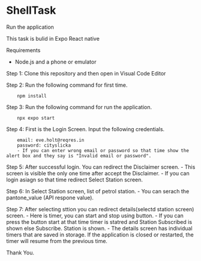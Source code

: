 # ShellTask

Run the application

This task is bulid in Expo React native

Requirements
- Node.js and a phone or emulator

Step 1: Clone this repository and then open in Visual Code Editor

Step 2: Run the following command for first time.

        npm install
        
Step 3: Run the following command for run the application.

        npx expo start
        

Step 4: First is the Login Screen. Input the following credentials.

        email: eve.holt@reqres.in
        password: cityslicka
        - If you can enter wrong email or password so that time show the alert box and they say is "Invalid email or password".
   
Step 5: After successful login. You can redirect the Disclaimer screen.
        - This screen is visible the only one time after accept the Disclaimer.
        - If you can login asiagn so that time redirect Select Station screen.

Step 6: In Select Station screen, list of petrol station.
        - You can serach the pantone_value (API respone value).
        
Step 7: After selecting sttion you can redirect details(selectd station screen) screen.
       - Here is timer, you can start and stop using button.
       - If you can press the button start at that time timer is statred and Station Subscribed is shown else Subscribe.
Station is shown.
       - The details screen has individual timers that are saved in storage. If the application is closed or restarted, the timer will resume from the previous time.

Thank You.
